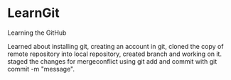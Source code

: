# LearnGit
Learning the GitHub

Learned about installing git, creating an account in git, cloned the copy of remote repository into local repository, created branch and working on it.
staged the changes for mergeconflict using git add and commit with git commit -m "message".


